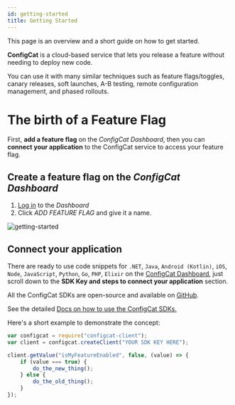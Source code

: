 ```yaml
---
id: getting-started
title: Getting Started
---
```

This page is an overview and a short guide on how to get started.

**ConfigCat** is a cloud-based service that lets you release a feature without needing to deploy new code.

You can use it with many similar techniques such as feature flags/toggles, canary releases, soft launches, A-B testing, remote configuration management, and phased rollouts.

# The birth of a Feature Flag

First, **add a feature flag** on the *ConfigCat Dashboard*, 
then you can **connect your application** to the ConfigCat service to access your feature flag.

## Create a feature flag on the *ConfigCat Dashboard*
1. <a href="https://app.configcat.com/login" target="_blank">Log in</a> to the *Dashboard*
2. Click *ADD FEATURE FLAG* and give it a name.

![getting-started](/assets/getting-started-1.png)

## Connect your application



There are ready to use code snippets for `.NET`, `Java`, `Android (Kotlin)`, `iOS`, `Node`, `JavaScript`, `Python`, `Go`, `PHP`, `Elixir` on the <a href="https://app.configcat.com" target="_blank">ConfigCat Dashboard</a>, just scroll down to the **SDK Key and steps to connect your application** section.

All the ConfigCat SDKs are open-source and available on <a href="https://github.com/configcat" target="_blank">GitHub</a>.

See the detailed [Docs on how to use the ConfigCat SDKs.](/sdk-reference/overview.md)

Here's a short example to demonstrate the concept:
```js
var configcat = require("configcat-client");
var client = configcat.createClient("YOUR SDK KEY HERE");

client.getValue("isMyFeatureEnabled", false, (value) => {
    if (value === true) {
        do_the_new_thing();
    } else {
        do_the_old_thing();
    }
});
```
